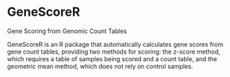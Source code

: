 # GeneScoreR
Gene Scoring from Genomic Count Tables

GeneScoreR is an R package that automatically calculates gene scores from gene count tables, providing two methods for scoring: the z-score method, which requires a table of samples being scored and a count table, and the geometric mean method, which does not rely on control samples.
